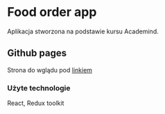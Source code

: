 # Food order app

Aplikacja stworzona na podstawie kursu Academind.


## Github pages

Strona do wglądu pod [linkiem](https://google.com)

### Użyte technologie

React, Redux toolkit
